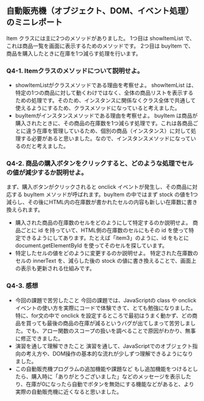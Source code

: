 ## 自動販売機（オブジェクト、DOM、イベント処理）のミニレポート
Item クラスには主に2つのメソッドがありました。
1つ目は showItemList で、これは商品一覧を画面に表示するためのメソッドです。
2つ目は buyItem で、商品を購入したときに在庫を1つ減らす処理を行います。
### Q4-1. Itemクラスのメソッドについて説明せよ。
* showItemListがクラスメソッドである理由を考察せよ。
showItemList は、特定の1つの商品に対して動くわけではなく、全体の商品リストを表示するための処理です。そのため、インスタンスに関係なくクラス全体で共通して使えるようにするため、クラスメソッドになっていると考えました。
* buyItemがインスタンスメソッドである理由を考察せよ。
buyItem は商品が購入されたときに、その商品の在庫数を1つ減らす処理です。これは各商品ごとに違う在庫を管理しているため、個別の商品（インスタンス）に対して処理する必要があると思いました。なので、インスタンスメソッドになっているのだと考えました。
### Q4-2. 商品の購入ボタンをクリックすると、どのような処理でセルの値が減少するか説明せよ。
まず、購入ボタンがクリックされると onclick イベントが発生し、その商品に対応する buyItem メソッドが呼ばれます。buyItem の中ではまず stock の値を1つ減らし、その後にHTML内の在庫数が書かれたセルの内容も新しい在庫数に書き換えられます。
* 購入された商品の在庫数のセルをどのようにして特定するのか説明せよ。
商品ごとに id を持っていて、HTML側の在庫数のセルにもその id を使って特定できるようにしてあります。たとえば「item3」のように、id をもとに document.getElementById を使ってそのセルを探しています。
* 特定したセルの値をどのように変更するのか説明せよ。
特定された在庫数のセルの innerText を、減らした後の stock の値に書き換えることで、画面上の表示も更新される仕組みです。
### Q4-3. 感想
* 今回の課題で苦労したこと
今回の課題では、JavaScriptの class や onclick イベントの使い方を実際にコードで体験できて、とても勉強になりました。特に、for文の中で onclick を設定するところで最初はうまく動かず、どの商品を買っても最後の商品の在庫が減るというバグが出てしまって苦労しました。でも、アロー関数のスコープの扱いを調べることで原因がわかり、無事に修正できました。
* 演習を通して理解できたこと
演習を通して、JavaScriptでのオブジェクト指向の考え方や、DOM操作の基本的な流れが少しずつ理解できるようになりました。
* この自動販売機プログラムの追加機能や課題など
もし追加機能をつけるとしたら、購入時に「ありがとうございました」などのメッセージを表示したり、在庫が0になったら自動でボタンを無効にする機能などがあると、より実際の自動販売機に近くなると思いました。

